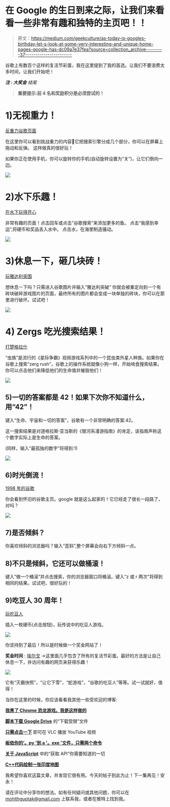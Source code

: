 # 在 Google 的生日到来之际，让我们来看看一些非常有趣和独特的主页吧！！

> 原文：<https://medium.com/geekculture/as-today-is-googles-birthday-let-s-look-at-some-very-interesting-and-unique-home-pages-google-has-dc09a7e37fea?source=collection_archive---------37----------------------->

谷歌上有数百个这样的复活节彩蛋，我在这里提到了我的首选。让我们不要浪费太多时间，让我们开始吧！

***注* : *大奖金*** *结尾*

> **重要提示:前 4 名和奖励积分是必须尝试的！**

# 1)无视重力！

[反重力谷歌页面](http://www.mrdoob.com/projects/chromeexperiments/google-gravity/)

在这里你可以看到挑战重力的内容🤯它把搜索引擎分成几个部分，你可以在屏幕上拖动和反弹。
这样做真的很好玩！

如果你正在使用手机，你可以旋转你的手机(自动旋转设置为“关”)，让它们倒向一边。

![](img/dc1d4af4b983a407ea79c3e648a3ea00.png)

# 2)水下乐趣！

[在水下玩得开心](https://elgoog.im/underwater/)

非常有趣的页面！点击回车或点击“谷歌搜索”来添加更多的鱼。
点击“我感到幸运”,将硬币和奖品丢入水中。
点击水，在海里制造骚动。

![](img/febd14c92b2367cb4b65dfd3f870056d.png)

# 3)休息一下，砸几块砖！

[玩雅达利突围](https://elgoog.im/breakout/)

想休息一下吗？只需进入谷歌图片并输入“雅达利突破”
你就会被重定向到一个有砖块破碎游戏图片的页面，最终所有的图片都会变成一块单独的砖块，你可以在那里进行破坏。试试吧！

![](img/cdfdcb3ccd74c05b23e13648f43d1e9c.png)

# 4) Zergs 吃光搜索结果！

[打楚格拉什](https://elgoog.im/zergrush/)

“虫族”是流行的《星际争霸》视频游戏系列中的一个昆虫类外星人种族。如果你在谷歌上搜索“zerg rush”，谷歌上的操作系统就像小狗一样，开始啃食搜索结果。你可以点击他们来降低他们的生命值并摧毁他们！

![](img/29043ed4f73b7f7e0dd9bc6154b5429a.png)

## 5)一切的答案都是 42！如果下次你不知道什么，用“42”！

键入“生命、宇宙和一切的答案”，谷歌有一个非常明确的答案:42。

这一搜索结果是对道格拉斯·亚当斯的《银河系漫游指南》的肯定，该指南声称这个数字实际上是生命的答案。

(同样，输入“最孤独的数字”将得到:1)

![](img/806b60e8c1708d9879e9665699d3b276.png)

## 6)时光倒流！

[1998 年的谷歌](https://www.google.com/search?q=google+in+1998)

你会看到怀旧的谷歌主页。google 就是这么起家的！它已经走了很长一段路了，对吗？

![](img/a2dd17e390799a8d3246b62690667bc6.png)

## 7)是否倾斜？

你喜欢倾斜的浏览器吗？输入“歪斜”,整个屏幕会向右下方倾斜一点。

## 8)不只是倾斜，它还可以做桶滚！

键入“做一个桶滚”并点击搜索，你的浏览器窗口将桶滚。键入“z 或 r 两次”将得到相同的结果。试试吧，很好玩的！

## 9)吃豆人 30 周年！

[玩吃豆人](https://www.google.com/doodles/30th-anniversary-of-pac-man)

插入一枚硬币(点击按钮)，玩传说中的吃豆人游戏。

![](img/680cf008774ddd47908b53e2f1c5271b.png)

你坚持到了最后！所以是时候做一个奖金网站了！

**奖金时间** : [埃尔戈](https://elgoog.im/) →这里面几乎包含了所有的复活节彩蛋。最好的方法是让自己休息一下，并访问有趣的网页来获得乐趣！

![](img/b3718ee8f3c7b00199d2be5417c52683.png)

它有“灭霸快照”，“让它下雪”，“蛇游戏”，“谷歌的吃豆人”等等。试一试就好，值得！

当你在这里的时候，你应该看看我其他一些受欢迎的博客:

[**我黑了 Chrome 恐龙游戏。我是这样做的**](https://javascript.plainenglish.io/an-immortal-dinosaur-and-the-fastest-too-hack-the-dino-game-7c5716c53e8b)

[**脚本下载 Google Drive**](https://mohithgupta.medium.com/how-i-coded-a-script-to-download-the-download-restricted-files-of-google-drive-718e74c55a68?source=your_stories_page-------------------------------------) 的“下载受限”文件

[**只需点击一下**](https://python.plainenglish.io/play-youtube-videos-in-vlc-with-just-1-click-2baca84c03f3) 即可在 VLC 播放 YouTube 视频

[**皈依你的’。py '到 a '。exe '文件，只需两个命令**](https://python.plainenglish.io/convert-your-py-to-exe-with-just-2-commands-4c6cefe9af4c)

[**关于 JavaScript**](https://javascript.plainenglish.io/all-you-need-to-know-about-the-fetch-api-6929930572a8) 中的“获取 API”你需要知道的一切

[**C++代码绘制一张印度地图**](/geekculture/c-code-to-draw-an-india-map-and-maybe-other-countries-too-9b0236f76d40)

我希望你喜欢这篇文章，并发现它很有用。今天的帖子到此为止！下一集再见！安永！

请在评论中分享你的想法。如有任何疑问或其他问题，你可以在 mohithguptak@gmail.com 上联系我，或者在推特上找到我。